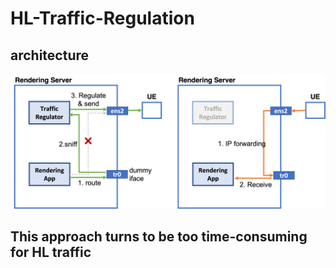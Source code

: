 # HL-Traffic-Regulation

## architecture

![Traffic Regulation Architecture](overview.png)

## This approach turns to be too time-consuming for HL traffic